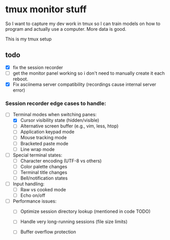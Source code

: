 # tmux monitor stuff

So I want to capture my dev work in tmux so I can train models on how to program
and actually use a computer. More data is good.

This is my tmux setup

## todo

- [x] fix the session recorder
- [ ] get the monitor panel working so i don't need to manually create it each
      reboot.
- [x] Fix asciinema server compatibility (recordings cause internal server error)

### Session recorder edge cases to handle:

- [ ] Terminal modes when switching panes:
  - [x] Cursor visibility state (hidden/visible)
  - [ ] Alternative screen buffer (e.g., vim, less, htop)
  - [ ] Application keypad mode
  - [ ] Mouse tracking mode
  - [ ] Bracketed paste mode
  - [ ] Line wrap mode

- [ ] Special terminal states:
  - [ ] Character encoding (UTF-8 vs others)
  - [ ] Color palette changes
  - [ ] Terminal title changes
  - [ ] Bell/notification states

- [ ] Input handling:
  - [ ] Raw vs cooked mode
  - [ ] Echo on/off

- [ ] Performance issues:
  - [ ] Optimize session directory lookup (mentioned in code TODO)
  - [ ] Handle very long-running sessions (file size limits)
  - [ ] Buffer overflow protection

